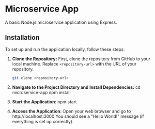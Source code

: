 # Microservice App
A basic Node.js microservice application using Express.

## Installation
To set up and run the application locally, follow these steps:

1. **Clone the Repository:**
   First, clone the repository from GitHub to your local machine. Replace `<repository-url>` with the URL of your repository.
   ```sh
   git clone <repository-url>

2. **Navigate to the Project Directory and Install Dependencies:**
   cd microservice-app
   npm install
   
4. **Start the Application:**
   npm start

5. **Access the Application:**
Open your web browser and go to http://localhost:3000
You should see a "Hello World!" message (if everything is set up correctly).
